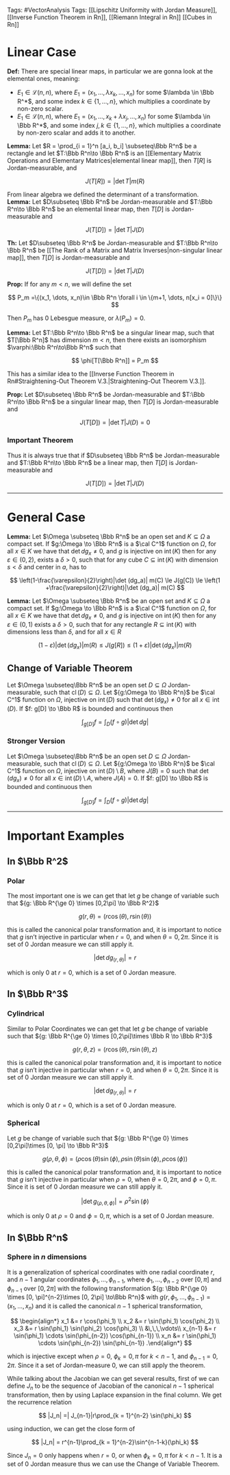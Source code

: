 Tags: #VectorAnalysis 
Tags: [[Lipschitz Uniformity with Jordan Measure]], [[Inverse Function Theorem in Rn]], [[Riemann Integral in Rn]]
[[Cubes in Rn]]
# Linear Case
**Def:** There are special linear maps, in particular we are gonna look at the elemental ones, meaning:

- $E_1 \in \mathcal L(n,n)$, where $E_1 = (x_1, \dots, \lambda x_k, \dots, x_n)$ for some $\lambda \in \Bbb R^*$, and some index $k\in\{1,\dots, n\}$, which multiplies a coordinate by non-zero scalar.
- $E_1 \in \mathcal L(n,n)$, where $E_1 = (x_1, \dots, x_k +\lambda x_j, \dots, x_n)$ for some $\lambda \in \Bbb R^*$, and some index $j,k\in\{1,\dots, n\}$, which multiplies a coordinate by non-zero scalar and adds it to another.

**************Lemma:************** Let $R = \prod_{i = 1}^n [a_i, b_i] \subseteq\Bbb R^n$ be a rectangle and let $T:\Bbb R^n\to \Bbb R^n$ is an [[Elementary Matrix Operations and Elementary Matrices|elemental linear map]], then $T[R]$ is Jordan-measurable, and

$$ J(T[R]) = |\det T| m(R) $$

From linear algebra we defined the determinant of a transformation.
********Lemma:******** Let $D\subseteq \Bbb R^n$ be Jordan-measurable and $T:\Bbb R^n\to \Bbb R^n$ be an elemental linear map, then $T[D]$ is Jordan-measurable and

$$ J(T[D]) = |\det T|J(D) $$

********Th:******** Let $D\subseteq \Bbb R^n$ be Jordan-measurable and $T:\Bbb R^n\to \Bbb R^n$ be [[The Rank of a Matrix and Matrix Inverses|non-singular linear map]], then $T[D]$ is Jordan-measurable and

$$ J(T[D]) = |\det T|J(D) $$

************Prop:************ If for any $m< n$, we will define the set

$$ P_m =\{(x_1, \dots, x_n)\in \Bbb R^n \forall i \in \{m+1, \dots, n[x_i = 0]\}\} $$

Then $P_m$ has $0$ Lebesgue measure, or $\lambda(P_m) = 0$.

****************Lemma:**************** Let $T:\Bbb R^n\to \Bbb R^n$ be a singular linear map, such that $T[\Bbb R^n]$ has dimension $m < n$, then there exists an isomorphism $\varphi:\Bbb R^n\to\Bbb R^n$ such that

$$ \phi[T[\Bbb R^n]] = P_m $$

This has a similar idea to the [[Inverse Function Theorem in Rn#Straightening-Out Theorem V.3.|Straightening-Out Theorem V.3.]].

********Prop:******** Let $D\subseteq \Bbb R^n$ be Jordan-measurable and $T:\Bbb R^n\to \Bbb R^n$ be a singular linear map, then $T[D]$ is Jordan-measurable and

$$ J(T[D]) = |\det T|J(D) =0 $$

### Important Theorem

Thus it is always true that if $D\subseteq \Bbb R^n$ be Jordan-measurable and $T:\Bbb R^n\to \Bbb R^n$ be a linear map, then $T[D]$ is Jordan-measurable and

$$ J(T[D]) = |\det T|J(D) $$

---

# General Case

**********Lemma:********** Let $\Omega \subseteq \Bbb R^n$ be an open set and $K \subseteq \Omega$ a compact set. If $g:\Omega \to \Bbb R^n$ is a $\cal C^1$ function on $\Omega$, for all $x \in K$ we have that $\det dg_x \ne 0$, and $g$ is injective on $\operatorname{int}(K)$ then for any $\varepsilon \in (0,2)$, exists a $\delta >0$, such that for any cube $C \subseteq \operatorname{int}(K)$ with dimension $s< \delta$ and center in $a$, has to

$$ \left(1-\frac{\varepsilon}{2}\right)|\det (dg_a)| m(C) \le J(g[C]) \le \left(1 +\frac{\varepsilon}{2}\right)|\det (dg_a)| m(C) $$

**************Lemma:************** Let $\Omega \subseteq \Bbb R^n$ be an open set and $K \subseteq \Omega$ a compact set. If $g:\Omega \to \Bbb R^n$ is a $\cal C^1$ function on $\Omega$, for all $x \in K$ we have that $\det dg_x \ne 0$, and $g$ is injective on $\operatorname{int}(K)$ then for any $\varepsilon \in (0,1)$ exists a $\delta >0$, such that for any rectangle $R \subseteq \operatorname{int}(K)$ with dimensions less than $\delta$, and for all $x \in R$

$$ (1-\varepsilon) |\det (dg_x)|m(R) \le J(g[R]) \le (1 + \varepsilon) |\det (dg_x)|m(R) $$

## Change of Variable Theorem

Let $\Omega \subseteq\Bbb R^n$ be an open set $D\subseteq \Omega$ Jordan-measurable, such that $\operatorname{cl}(D) \subseteq \Omega$. Let ${g:\Omega \to \Bbb R^n}$ be $\cal C^1$ function on $\Omega$, injective on $\operatorname{int}(D)$ such that $\det(dg_x) \ne 0$ for all ${x \in \operatorname{int}(D)}$. If $f: g[D] \to \Bbb R$ is bounded and continuous then

$$ \int_{g[D]} f = \int_D(f\circ g)|\det dg| $$

### Stronger Version

Let $\Omega \subseteq\Bbb R^n$ be an open set $D\subseteq \Omega$ Jordan-measurable, such that $\operatorname{cl}(D) \subseteq \Omega$. Let ${g:\Omega \to \Bbb R^n}$ be $\cal C^1$ function on $\Omega$, injective on $\operatorname{int}(D)\setminus B$, where $J(B) =0$ such that $\det(dg_x) \ne 0$ for all ${x \in \operatorname{int}(D)}\setminus A$, where $J(A) =0$. If $f: g[D] \to \Bbb R$ is bounded and continuous then

$$ \int_{g[D]} f = \int_D(f\circ g)|\det dg| $$

---

# Important Examples

## In $\Bbb R^2$

### Polar

The most important one is we can get that let $g$ be change of variable such that ${g: \Bbb R^{\ge 0} \times [0,2\pi] \to \Bbb R^2}$

$$ g(r,\theta) = (r\cos(\theta), r\sin(\theta)) $$

this is called the canonical polar transformation and, it is important to notice that $g$ isn’t injective in particular when $r = 0$, and when $\theta = 0, 2\pi$. Since it is set of $0$ Jordan measure we can still apply it.

$$ |\det dg_{(r, \theta)}| = r $$

which is only $0$ at $r = 0$, which is a set of $0$ Jordan measure.

## In $\Bbb R^3$

### Cylindrical

Similar to Polar Coordinates we can get that let $g$ be change of variable such that ${g: \Bbb R^{\ge 0} \times [0,2\pi]\times \Bbb R \to \Bbb R^3}$

$$ g(r,\theta, z) = (r\cos(\theta), r\sin(\theta), z) $$

this is called the canonical polar transformation and, it is important to notice that $g$ isn’t injective in particular when $r = 0$, and when $\theta = 0, 2\pi$. Since it is set of $0$ Jordan measure we can still apply it.

$$ |\det dg_{(r, \theta)}| = r $$

which is only $0$ at $r = 0$, which is a set of $0$ Jordan measure.

### Spherical

Let $g$ be change of variable such that ${g: \Bbb R^{\ge 0} \times [0,2\pi]\times [0, \pi] \to \Bbb R^3}$

$$ g(\rho,\theta, \phi) = (\rho\cos(\theta)\sin(\phi), \rho\sin(\theta)\sin(\phi), \rho\cos(\phi)) $$

this is called the canonical polar transformation and, it is important to notice that $g$ isn’t injective in particular when $\rho = 0$, when $\theta = 0, 2\pi$, and $\phi = 0, \pi$. Since it is set of $0$ Jordan measure we can still apply it.

$$ |\det g_{(\rho, \theta, \phi)}| = \rho^2 \sin(\phi) $$

which is only $0$ at $\rho = 0$ and $\phi = 0, \pi$, which is a set of $0$ Jordan measure.

## In $\Bbb R^n$

### Sphere in $n$ dimensions

It is a generalization of spherical coordinates with one radial coordinate $r$, and $n-1$ angular coordinates $\phi_1, \dots, \phi_{n-1}$, where $\phi_1, \dots, \phi_{n-2}$ over $[0, \pi]$ and $\phi_{n-1}$ over $[0, 2\pi]$ with the following transformation ${g: \Bbb R^{\ge 0} \times [0, \pi]^{n-2}\times [0, 2\pi] \to\Bbb R^n}$ with ${g(r, \phi_1, \dots, \phi_{n-1}) = (x_1,\dots, x_n)}$ and it is called the canonical $n-1$ spherical transformation,

$$ \begin{align*} x_1 &= r \cos(\phi_1) \\ x_2 &= r \sin(\phi_1) \cos(\phi_2) \\ x_3 &= r \sin(\phi_1) \sin(\phi_2) \cos(\phi_3) \\ &\,\,\,\vdots\\  
x_{n-1} &= r \sin(\phi_1) \cdots \sin(\phi_{n-2}) \cos(\phi_{n-1}) \\  
x_n &= r \sin(\phi_1) \cdots \sin(\phi_{n-2}) \sin(\phi_{n-1}) .\end{align*} $$

which is injective except when $\rho =0$, $\phi_k = 0, \pi$ for $k <n-1$, and $\phi_{n-1} = 0, 2\pi$. Since it a set of Jordan-measure $0$, we can still apply the theorem.

While talking about the Jacobian we can get several results, first of we can define $J_n$ to be the sequence of Jacobian of the canonical $n-1$ spherical transformation, then by using Laplace expansion in the final column. We get the recurrence relation

$$ |J_n| =| J_{n-1}|r\prod_{k = 1}^{n-2} \sin(\phi_k) $$

using induction, we can get the close form of

$$ |J_n| = r^{n-1}\prod_{k = 1}^{n-2}\sin^{n-1-k}(\phi_k) $$

Since $J_n =0$ only happens when $r = 0$, or when $\phi_k = 0, \pi$ for $k < n-1$. It is a set of $0$ Jordan measure thus we can use the Change of Variable Theorem.